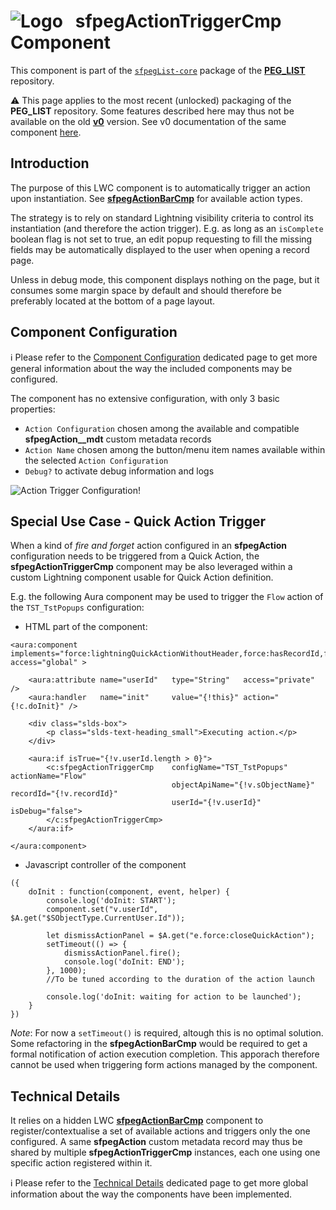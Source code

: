 # ![Logo](/media/Logo.png) &nbsp; **sfpegActionTriggerCmp** Component

This component is part of the [`sfpegList-core`](/help/sfpegListPkgCore.md) package
of the **[PEG_LIST](/README.md)** repository.

⚠️ This page applies to the most recent (unlocked) packaging of the **PEG_LIST** repository.
Some features described here may thus not be available on the old **[v0](https://github.com/pegros/PEG_LIST/tree/v0)** version.
See v0 documentation of the same component [here](/blob/v0/help/sfpegActionTriggerCmp.md).


## Introduction

The purpose of this LWC component is to automatically trigger an action upon instantiation.
See **[sfpegActionBarCmp](/help/sfpegActionBarCmp.md)** for available action types.

The strategy is to rely on standard Lightning visibility criteria to control its instantiation (and therefore
the action trigger). E.g. as long as an `isComplete` boolean flag is not set to true, an edit popup requesting to 
fill the missing fields may be automatically displayed to the user when opening a record page.

Unless in debug mode, this component displays nothing on the page, but it consumes some margin space by default and should
therefore be preferably located at the bottom of a page layout.  


## Component Configuration

ℹ️ Please refer to the [Component Configuration](/help/configuration.md) dedicated page to 
get more general information about the way the included components may be configured. 

The component has no extensive configuration, with only 3 basic properties:
* `Action Configuration` chosen among the available and compatible **sfpegAction__mdt** custom metadata records
* `Action Name`  chosen among the button/menu item names available within the selected `Action Configuration`
* `Debug?` to activate debug information and logs

![Action Trigger Configuration!](/media/sfpegActionTriggerConfig.png) 


## Special Use Case - Quick Action Trigger

When a kind of _fire and forget_ action configured in an **sfpegAction** configuration
needs to be triggered from a Quick Action, the **sfpegActionTriggerCmp** component
may be also leveraged within a custom Lightning component usable for Quick Action definition.

E.g. the following Aura component may be used to trigger the `Flow` action of the 
`TST_TstPopups` configuration:

* HTML part of the component:

```
<aura:component implements="force:lightningQuickActionWithoutHeader,force:hasRecordId,force:hasSObjectName" access="global" >

    <aura:attribute name="userId"	type="String"	access="private" />
    <aura:handler	name="init"		value="{!this}"	action="{!c.doInit}" />
    
    <div class="slds-box">
        <p class="slds-text-heading_small">Executing action.</p>
    </div>
    
    <aura:if isTrue="{!v.userId.length > 0}">
        <c:sfpegActionTriggerCmp    configName="TST_TstPopups"          actionName="Flow"
                                    objectApiName="{!v.sObjectName}"    recordId="{!v.recordId}"
                                    userId="{!v.userId}"                isDebug="false">
    	</c:sfpegActionTriggerCmp>
    </aura:if>

</aura:component>
```

* Javascript controller of the component

```
({
    doInit : function(component, event, helper) {
        console.log('doInit: START');
        component.set("v.userId", $A.get("$SObjectType.CurrentUser.Id"));

        let dismissActionPanel = $A.get("e.force:closeQuickAction");
        setTimeout(() => {
            dismissActionPanel.fire();
            console.log('doInit: END');
        }, 1000);
        //To be tuned according to the duration of the action launch

        console.log('doInit: waiting for action to be launched');
    }
})
```

_Note_: For now a `setTimeout()` is required, altough this is no optimal solution. 
Some refactoring in the **sfpegActionBarCmp** would be required to get a formal
notification of action execution completion. This apporach therefore cannot be 
used when triggering form actions managed by the component.


## Technical Details

It relies on a hidden LWC **[sfpegActionBarCmp](/help/sfpegActionBarCmp.md)** component to register/contextualise a set
of available actions and triggers only the one configured. A same **sfpegAction** custom metadata record may thus be shared
by multiple **sfpegActionTriggerCmp** instances, each one using one specific action registered within it.

ℹ️ Please refer to the [Technical Details](/help/technical.md) dedicated page to 
get more global information about the way the components have been implemented.